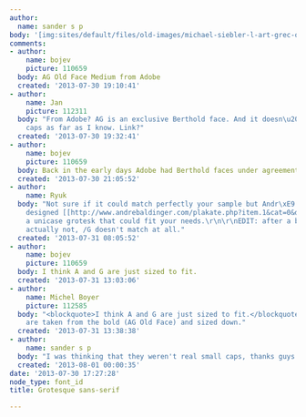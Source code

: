 ```yaml
---
author:
  name: sander s p
body: '[img:sites/default/files/old-images/michael-siebler-l-art-grec-o-3822854492-0_3547.jpg]'
comments:
- author:
    name: bojev
    picture: 110659
  body: AG Old Face Medium from Adobe
  created: '2013-07-30 19:10:41'
- author:
    name: Jan
    picture: 112311
  body: "From Adobe? AG is an exclusive Berthold face. And it doesn\u2019t have small
    caps as far as I know. Link?"
  created: '2013-07-30 19:32:41'
- author:
    name: bojev
    picture: 110659
  body: Back in the early days Adobe had Berthold faces under agreement.
  created: '2013-07-30 21:05:52'
- author:
    name: Ryuk
  body: "Not sure if it could match perfectly your sample but Andr\xE9 Baldinger has
    designed [[http://www.andrebaldinger.com/plakate.php?item.1&cat=0&dir=008_type_newut|Newut]],
    a unicase grotesk that could fit your needs.\r\n\r\nEDIT: after a better look,
    actually not, /G doesn't match at all."
  created: '2013-07-31 08:05:52'
- author:
    name: bojev
    picture: 110659
  body: I think A and G are just sized to fit.
  created: '2013-07-31 13:03:06'
- author:
    name: Michel Boyer
    picture: 112585
  body: "<blockquote>I think A and G are just sized to fit.</blockquote>\r\nYes, they
    are taken from the bold (AG Old Face) and sized down."
  created: '2013-07-31 13:38:38'
- author:
    name: sander s p
  body: "I was thinking that they weren't real small caps, thanks guys!\r\n"
  created: '2013-08-01 00:00:35'
date: '2013-07-30 17:27:28'
node_type: font_id
title: Grotesque sans-serif

---
```

